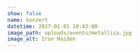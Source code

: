 ```yaml
---
show: false
name: konzert
datetime: 2017-01-01 10:43:00
image_path: uploads/events/metallica.jpg
image_alt: Iron Maiden
---
```

